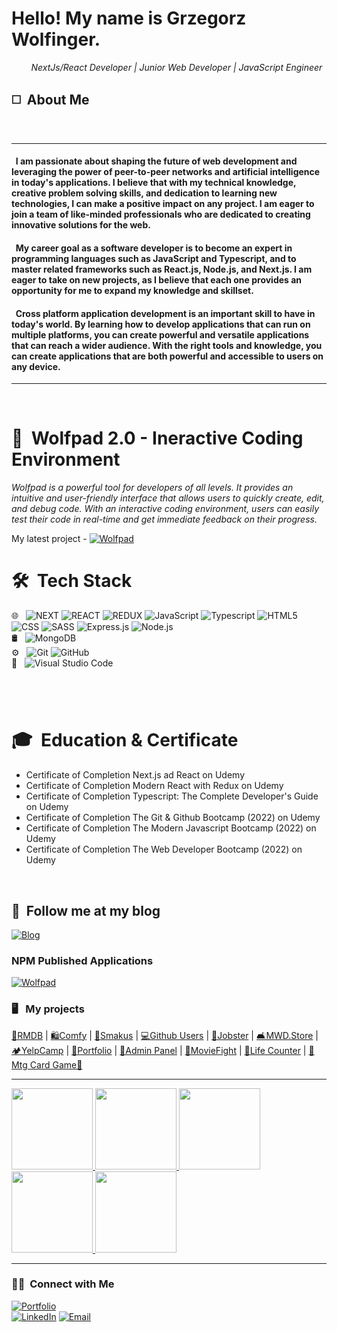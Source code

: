 <h1>Hello! My name is Grzegorz Wolfinger.</h1
<p>&nbsp;&nbsp;&nbsp;&nbsp;&nbsp;&nbsp;&nbsp;&nbsp;<i>NextJs/React Developer | Junior Web Developer | JavaScript Engineer</i></p>

<h2>◻️&nbsp;&nbsp;About Me </h2>
<br/>
<hr/>
<h4>&nbsp;&nbsp;I am passionate about shaping the future of web development and leveraging the power of peer-to-peer networks and artificial intelligence in today's applications. I believe that with my technical knowledge, creative problem solving skills, and dedication to learning new technologies, I can make a positive impact on any project. I am eager to join a team of like-minded professionals who are dedicated to creating innovative solutions for the web.</h4>
                                                    
<h4>&nbsp;&nbsp;My career goal as a software developer is to become an expert in programming languages such as JavaScript and Typescript, and to master related frameworks such as React.js, Node.js, and Next.js. I am eager to take on new projects, as I believe that each one provides an opportunity for me to expand my knowledge and skillset.</h4>

<h4>&nbsp;&nbsp;Cross platform application development is an important skill to have in today's world. By learning how to develop applications that can run on multiple platforms, you can create powerful and versatile applications that can reach a wider audience. With the right tools and knowledge, you can create applications that are both powerful and accessible to users on any device.</h4>
<hr/>
<br/>
<h1> 🤖 &nbsp;Wolfpad 2.0 - Ineractive Coding Environment</h1>
<p><i>Wolfpad is a powerful tool for developers of all levels. It provides an intuitive and user-friendly interface that allows users to quickly create, edit, and debug code. With an interactive coding environment, users can easily test their code in real-time and get immediate feedback on their progress.</i></p>
My latest project - <a href="https://wolfpad.vercel.app/"><img alt="Wolfpad" src="https://img.shields.io/badge/Wolfpad%202.0-orange?style=flat"></a>
<br/>
<h1> 🛠 &nbsp;Tech Stack</h1>

🌐 &nbsp;
  ![NEXT](https://img.shields.io/badge/-Next.js-111111?style=flat&logo=next.js)
  ![REACT](https://img.shields.io/badge/-React-111111?style=flat&logo=react)
  ![REDUX](https://img.shields.io/badge/-Redux-111111?style=flat&logo=redux)
  ![JavaScript](https://img.shields.io/badge/-JavaScript-111111?style=flat&logo=javascript)
  ![Typescript](https://img.shields.io/badge/-TypeScript-111111?style=flat&logo=Typescript)
  ![HTML5](https://img.shields.io/badge/-HTML5-111111?style=flat&logo=HTML5)
  ![CSS](https://img.shields.io/badge/-CSS-111111?style=flat&logo=CSS3&logoColor=1572B6)
  ![SASS](https://img.shields.io/badge/-Sass-111111?style=flat&logo=sass)
  ![Express.js](https://img.shields.io/badge/-Express.js-111111?style=flat&logo=Express.js)
  ![Node.js](https://img.shields.io/badge/-Node.js-111111?style=flat&logo=node.js)
  <br/>
🛢 &nbsp;
  ![MongoDB](https://img.shields.io/badge/-MongoDB-111111?style=flat&logo=mongodb)
  <br/>
⚙️ &nbsp;
  ![Git](https://img.shields.io/badge/-Git-111111?style=flat&logo=git)
  ![GitHub](https://img.shields.io/badge/-GitHub-111111?style=flat&logo=github)
  <br/>
  🔧 &nbsp;
  ![Visual Studio Code](https://img.shields.io/badge/-Visual%20Studio%20Code-111111?style=flat&logo=visual-studio-code&logoColor=007ACC)
<h1></h1>
<br/>

<h1>🎓 &nbsp;Education & Certificate</h1>

- Certificate of Completion Next.js ad React on Udemy
- Certificate of Completion Modern React with Redux on Udemy
- Certificate of Completion Typescript: The Complete Developer's Guide on Udemy
- Certificate of Completion The Git & Github Bootcamp (2022) on Udemy
- Certificate of Completion The Modern Javascript Bootcamp (2022) on Udemy
- Certificate of Completion The Web Developer Bootcamp (2022) on Udemy
<br/>
<h2>📝 &nbsp;Follow me at my blog</h2> 
<a href="https://grzegorz-wolfinger-blog.vercel.app/"><img alt="Blog" src="https://img.shields.io/badge/Grzegorz Wolfinger Blog%20-blue?style=flat"></a>
<br/>
<h3> NPM Published Applications </h3>
<a href="https://www.npmjs.com/package/wolfpad/"><img alt="Wolfpad" src="https://img.shields.io/badge/npm-wolfpad%201.3.3-red?style=flat"></a>
<br/>
<h3> 🖥️ &nbsp; My projects </h3>
<a href="https://rmdb-gw.vercel.app/">🎥RMDB</a> | 
<a href="https://gw-comfy.netlify.app/">🛍️Comfy</a> |
<a href="https://smakus.vercel.app/">🥗Smakus</a> |
<a href="https://react-github-users-gw.vercel.app/">💻Github Users</a> |
<a href="https://react-jobster.vercel.app/">🏢Jobster</a> |
<a href="https://react-mwd-store.vercel.app/">🛋️MWD.Store</a> |
<a href="https://yelp-camp2022-gw.herokuapp.com/">🏕️YelpCamp</a> |
<a href="https://grzegorz-wolfinger-portfoliov2.vercel.app/">💼Portfolio</a> |
<a href="https://adminpanelmwd.herokuapp.com/">🔑Admin Panel</a> |
<a href="https://js-apps-movie-fight.vercel.app/">🎥MovieFight</a> |
<a href="https://js-lifecounter.vercel.app/">🎲Life Counter</a> |
<a href="https://react-ts-mtg.vercel.app/">🚧 Mtg Card Game🚧 </a>

<hr/>
 <a href="https://github.com/wujekbizon/">
  <img height="130em" src="https://github-readme-stats.vercel.app/api?username=wujekbizon&theme=tokyonight&show_icons=true" />
  <img height="130em" src="https://github-readme-stats.vercel.app/api/top-langs/?username=wujekbizon&theme=tokyonight&layout=compact" />
 </a>
  <a href="https://github.com/wujekbizon/create-socket-app">
  <img height="130em" src="https://github-readme-stats.vercel.app/api/pin/?username=wujekbizon&theme=tokyonight&repo=create-socket-app" />
  </a>
  <a href="https://github.com/wujekbizon/socket">
  <img height="130em" src="https://github-readme-stats.vercel.app/api/pin/?username=wujekbizon&theme=tokyonight&repo=socket" />
  </a>
  <a href="https://github.com/wujekbizon/next-wolfpad">
  <img height="130em" src="https://github-readme-stats.vercel.app/api/pin/?username=wujekbizon&theme=tokyonight&repo=next-wolfpad" />
  </a>
<hr/>


<h3> 🤝🏻 &nbsp;Connect with Me </h3>

<p align="center">
 
<a href="https://g-w.vercel.app/"><img alt="Portfolio" src="https://img.shields.io/badge/Portfolio-Grzegorz%20Wolfinger-orange?style=for-the-badge&logo=gitbook"></a> 
  <br>
<a href="https://www.linkedin.com/in/grzegorz-wolfinger-b88856229/"><img alt="LinkedIn" src="https://img.shields.io/badge/LinkedIn-Grzegorz%20Wolfinger%20-blue?style=for-the-badge&logo=linkedin"></a>
<a href="mailto:grzegorz.wolfinger@gmail.com"><img alt="Email" src="https://img.shields.io/badge/Email-grzegorz.wolfinger@gmail.com-blue?style=for-the-badge&logo=gmail"></a>
</p>

